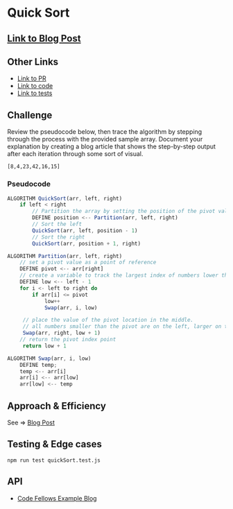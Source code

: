 # Quick Sort

## [Link to Blog Post](BLOG.md)

## Other Links
- [Link to PR](https://github.com/LydiaMT/data-structures-and-algorithms/pull/38)
- [Link to code](https://github.com/LydiaMT/data-structures-and-algorithms/blob/main/javascript/code-challenges/quickSort/quickSort.js)
- [Link to tests](https://github.com/LydiaMT/data-structures-and-algorithms/blob/main/javascript/code-challenges/quickSort/__test__/quickSort.test.js)

## Challenge

Review the pseudocode below, then trace the algorithm by stepping through the process with the provided sample array. Document your explanation by creating a blog article that shows the step-by-step output after each iteration through some sort of visual.

`[8,4,23,42,16,15]`

### Pseudocode
```js
ALGORITHM QuickSort(arr, left, right)
    if left < right
        // Partition the array by setting the position of the pivot value 
        DEFINE position <-- Partition(arr, left, right)
        // Sort the left
        QuickSort(arr, left, position - 1)
        // Sort the right
        QuickSort(arr, position + 1, right)

ALGORITHM Partition(arr, left, right)
    // set a pivot value as a point of reference
    DEFINE pivot <-- arr[right]
    // create a variable to track the largest index of numbers lower than the defined pivot
    DEFINE low <-- left - 1
    for i <- left to right do
        if arr[i] <= pivot
            low++
            Swap(arr, i, low)

     // place the value of the pivot location in the middle.
     // all numbers smaller than the pivot are on the left, larger on the right. 
     Swap(arr, right, low + 1)
    // return the pivot index point
     return low + 1

ALGORITHM Swap(arr, i, low)
    DEFINE temp;
    temp <-- arr[i]
    arr[i] <-- arr[low]
    arr[low] <-- temp
```

## Approach & Efficiency

See => [Blog Post](BLOG.md)

## Testing & Edge cases

```git
npm run test quickSort.test.js
```

## API

- [Code Fellows Example Blog](https://codefellows.github.io/common_curriculum/data_structures_and_algorithms/Code_401/class-26/solutions/BLOG)